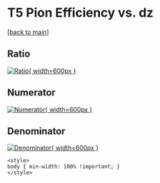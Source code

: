 # T5 Pion Efficiency vs. dz

[[back to main](./)]



## Ratio

[![Ratio](../mtv/var/T5_211_eff_dz.png){ width=600px }](../mtv/var/T5_211_eff_dz.pdf)

## Numerator

[![Numerator](../mtv/num/T5_211_eff_dz_num.png){ width=600px }](../mtv/num/T5_211_eff_dz_num.pdf)

## Denominator

[![Denominator](../mtv/den/T5_211_eff_dz_den.png){ width=600px }](../mtv/den/T5_211_eff_dz_den.pdf)


``` {=html}
<style>
body { min-width: 100% !important; }
</style>
```
